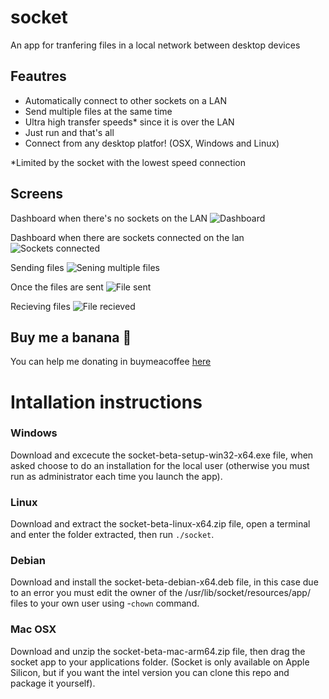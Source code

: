 # socket
An app for tranfering files in a local network between desktop devices

## Feautres
* Automatically connect to other sockets on a LAN
* Send multiple files at the same time
* Ultra high transfer speeds* since it is over the LAN
* Just run and that's all
* Connect from any desktop platfor! (OSX, Windows and Linux)

*Limited by the socket with the lowest speed connection 

## Screens

Dashboard when there's no sockets on the LAN
![Dashboard](https://i.imgur.com/qRhh6dK.png)

Dashboard when there are sockets connected on the lan
![Sockets connected](https://i.imgur.com/uVPZRop.png)

Sending files
![Sening multiple files](https://i.imgur.com/KnHA9nZ.png)

Once the files are sent
![File sent](https://i.imgur.com/NANIzaz.png)

Recieving files
![File recieved](https://i.imgur.com/I8hHWel.png)

## Buy me a banana 🍌
You can help me donating in buymeacoffee [here](https://www.buymeacoffee.com/alethetwin)

# Intallation instructions

### Windows 
Download and excecute the socket-beta-setup-win32-x64.exe file, when asked choose to do an installation for the local user (otherwise you must run as administrator each time you launch the app).

### Linux
Download and extract the socket-beta-linux-x64.zip file, open a terminal and enter the folder extracted, then run `./socket`.

### Debian
Download and install the socket-beta-debian-x64.deb file, in this case due to an error you must edit the owner of the /usr/lib/socket/resources/app/ files to your own user using -`chown` command.

### Mac OSX
Download and unzip the socket-beta-mac-arm64.zip file, then drag the socket app to your applications folder. (Socket is only available on Apple Silicon, but if you want the intel version you can clone this repo and package it yourself).


